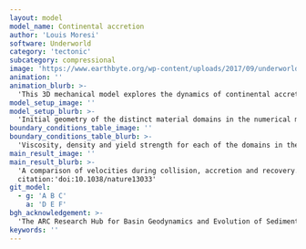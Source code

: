 ```yaml
---
layout: model
model_name: Continental accretion
author: 'Louis Moresi'
software: Underworld
category: 'tectonic'
subcategory: compressional
image: 'https://www.earthbyte.org/wp-content/uploads/2017/09/underworld.png'
animation: ''
animation_blurb: >-
  'This 3D mechanical model explores the dynamics of continental accretion by including a subducting slab, and overriding plate and mantle dynamics. The model displays the following phases: (1) a collisional stage when the microcontinental ribbon initially accretes to the overriding plate; (2) a transitional stage where the convergent subducting plate and trench reorganize through coeval trench advance and retreat in different parts of the boundary; and (3) the re-initiation of a stable subduction system behind the accreted microcontinent.'
model_setup_image: ''
model_setup_blurb: >-
  'Initial geometry of the distinct material domains in the numerical model, not to scale. The subducting plate is 100km thick, 3,000kmwide and 7,000kmin length, and is built from 4 layers. The overriding plate has three domains: a back-arc region (1,200 km) a transitional region (350 km) and a continental backstop (750 km), each of which comprises two layers of equal thickness. The indenting ribbon is 50km in thickness, 1,500km wide and 500km deep (perpendicular to the convergence direction). Each of the vertical boundaries is a symmetry plane.'
boundary_conditions_table_image: ''
boundary_conditions_table_blurb: >-
  'Viscosity, density and yield strength for each of the domains in the model setup for a 80-Myr-old lithosphere'
main_result_image: ''
main_result_blurb: >-
  'A comparison of velocities during collision, accretion and recovery. Shown are the velocities of the subducting plate (black lines), the retreating end of the plate boundary (‘Trench retreat rate’, green), the colliding end of the plate boundary ‘Trench advance rate’, red), and the cusp of the laterally retreating trench (‘Lateral rollback rate’, blue). Negative velocities indicate retreat, positive velocities indicate advance.
  citation:'doi:10.1038/nature13033'
git_model:
  - g: 'A B C'
    a: 'D E F'
bgh_acknowledgement: >-
  'The ARC Research Hub for Basin Geodynamics and Evolution of Sedimentary Systems(Basin GENESIS Hub) is a showcase of connecting "Big Data" analysis and high-performance computing in an open innovation framework. The hub is fusing multidimensional data into 5D basin models (space and time, with uncertainty estimates) by coupling the evolution of mantle flow, crustal deformation, erosion, and sedimentary processes using open-source modelling tools.The BGH is funded by ARC and industry partners Equinor, Oil Search and Chevron.'
keywords: ''
---
```


